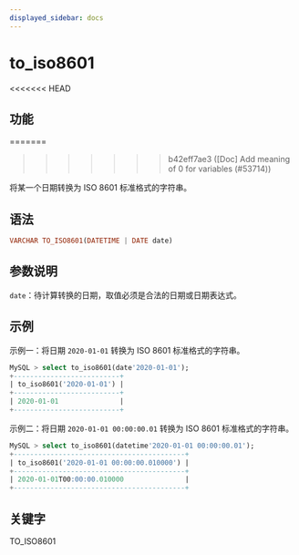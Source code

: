 ```yaml
---
displayed_sidebar: docs
---
```


# to_iso8601

<<<<<<< HEAD
## 功能
=======

>>>>>>> b42eff7ae3 ([Doc] Add meaning of 0 for variables (#53714))

将某一个日期转换为 ISO 8601 标准格式的字符串。

## 语法

```Haskell
VARCHAR TO_ISO8601(DATETIME | DATE date)
```

## 参数说明

`date`：待计算转换的日期，取值必须是合法的日期或日期表达式。

## 示例

示例一：将日期 `2020-01-01` 转换为 ISO 8601 标准格式的字符串。

```SQL
MySQL > select to_iso8601(date'2020-01-01');
+--------------------------+
| to_iso8601('2020-01-01') |
+--------------------------+
| 2020-01-01               |
+--------------------------+
```

示例二：将日期 `2020-01-01 00:00:00.01` 转换为 ISO 8601 标准格式的字符串。

```SQL
MySQL > select to_iso8601(datetime'2020-01-01 00:00:00.01');
+------------------------------------------+
| to_iso8601('2020-01-01 00:00:00.010000') |
+------------------------------------------+
| 2020-01-01T00:00:00.010000               |
+------------------------------------------+
```

## 关键字

TO_ISO8601

